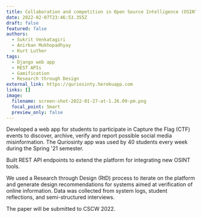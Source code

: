 ```yaml
---
title: Collaboration and competition in Open Source Intelligence (OSINT) analysis
date: 2022-02-07T23:46:53.355Z
draft: false
featured: false
authors:
  - Sukrit Venkatagiri
  - Anirban Mukhopadhyay
  - Kurt Luther
tags:
  - Django web app
  - REST APIs
  - Gamification
  - Research through Design
external_link: https://quriosinty.herokuapp.com
links: []
image:
  filename: screen-shot-2022-01-27-at-1.26.09-pm.png
  focal_point: Smart
  preview_only: false
---
```

Developed a web app for students to participate in Capture the Flag (CTF) events to discover, archive, verify and report possible social media misinformation. The Quriosinty app was used by 40 students every week during the Spring '21 semester.

Built REST API endpoints to extend the platform for integrating new OSINT tools. 

We used a Research through Design (RtD) process to iterate on the platform and generate design recommendations for systems aimed at verification of online information. Data was collected from system logs, student reflections, and semi-structured interviews.

The paper will be submitted to CSCW 2022.
